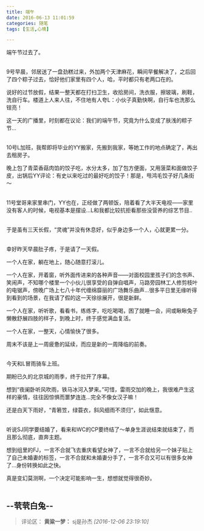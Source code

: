 ```yaml
---
title: 端午
date: 2016-06-13 11:01:59
categories: 随笔
tags: [生活,心境]

---
```

端午节过去了。<br /><br />

9号早晨，邻居送了一盘劲糕过来，外加两个天津麻花，瞬间早餐解决了，之后回了四个粽子过去，恰好他们家里有四个人，哈，平时都只有老两口在的。

说好的过节放假，结果一整天都在打扫卫生，收拾房间，洗衣服，擦玻璃，刷鞋，洗自行车。楼道上人来人往，不住地有人夸L：小伙子真勤快啊，自行车也洗那么锃亮！

这一天的广播里，时刻都在议论：我们的端午节，究竟为什么变成了肤浅的粽子节...<br /><br />

10号L加班，我帮即将毕业的YY搬家，先搬到我家，等她工作的地点确定了，再出去租房子。

晚上包了青菜香菇肉馅的饺子吃，水分太多，加了包方便面，又用菠菜和面做饺子皮，出锅后YY评论：有史以来吃过的最好吃的饺子！那是，甩鸿毛饺子好几条街～<br /><br />

11号堂哥来家里串门，YY也在，正经做了两顿饭，陪着看了大半天电视——家里没有客人的时候，电视基本是摆设...L和我都比较抗拒看那些没营养的综艺节目..<br /><br />

于是虽有三天长假，“灵魂”并没有休息好，似乎身边多一个人，心就更累一分。<br /><br />

幸好昨天早晨肚子疼，于是请了一天假。

一个人在家，躺在地上，随心随意打滚儿。

一个人在家，开着窗，听外面传进来的各种声音——对面校园里孩子们的念书声、笑闹声，不知哪个楼里一个小伙儿很享受的自弹自唱声，马路旁园林工人修剪枝叶的电锯声，傍晚广场上七八十年代缠绵靡丽的广场舞乐曲声...很多平日里无缘听得到看到的场景，在我请了假的这一天徐徐展开，很是新鲜。

一个人在家，听听歌，看看书，练练字，吃吃喝喝，困了就睡一会，间或瞅瞅兔子懒散舒展四肢的样子，到晚上时，终于感觉满血复活。

一个人在家，一整天，心情愉快了很多。

周末不该是上一周疲惫的延续，而应是新的一周降临的前奏。<br /><br />

今天和L冒雨骑车上班。

期盼已久的北京城的雨季，终于拉开了序幕。

想到“夜阑卧听风吹雨，铁马冰河入梦来。”可惜，雷雨交加的晚上，我很难产生这样的豪情，往往因惊惧而噩梦连连...完全不像女汉子嘛！

还是白天下雨好，“青箬笠，绿蓑衣，斜风细雨不须归”，如此惬意。<br /><br />

听说SJ同学要结婚了，看来和WC的CP要终结了～单身生涯说结束就结束了，而且那么彻底，直奔主题。

想到组里的FJ，一言不合就飞去重庆看望女神了，一言不合就给另一个妹子贴上了自己未婚妻的标签，一言不合就和未婚妻分手了，一言不合又可以有很多女神了...身份转换如此之快。

真是变幻莫测啊，一个决定可能影响一生，想想就觉得很奇妙。<br /><br />

--茕茕白兔--
---
>评论区：
>**黄粱一梦：** sj是孙杰  *[2016-12-06 23:19:10]*
>
